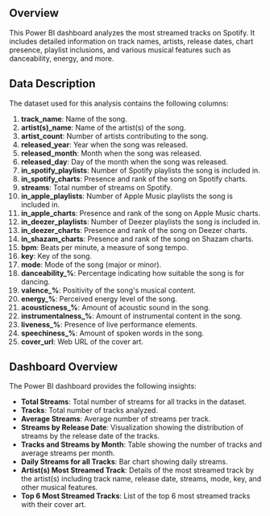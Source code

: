 ## Overview
This Power BI dashboard analyzes the most streamed tracks on Spotify. It includes detailed information on track names, artists, release dates, chart presence, playlist inclusions, and various musical features such as danceability, energy, and more.

## Data Description
The dataset used for this analysis contains the following columns:

1. **track_name**: Name of the song.
2. **artist(s)_name**: Name of the artist(s) of the song.
3. **artist_count**: Number of artists contributing to the song.
4. **released_year**: Year when the song was released.
5. **released_month**: Month when the song was released.
6. **released_day**: Day of the month when the song was released.
7. **in_spotify_playlists**: Number of Spotify playlists the song is included in.
8. **in_spotify_charts**: Presence and rank of the song on Spotify charts.
9. **streams**: Total number of streams on Spotify.
10. **in_apple_playlists**: Number of Apple Music playlists the song is included in.
11. **in_apple_charts**: Presence and rank of the song on Apple Music charts.
12. **in_deezer_playlists**: Number of Deezer playlists the song is included in.
13. **in_deezer_charts**: Presence and rank of the song on Deezer charts.
14. **in_shazam_charts**: Presence and rank of the song on Shazam charts.
15. **bpm**: Beats per minute, a measure of song tempo.
16. **key**: Key of the song.
17. **mode**: Mode of the song (major or minor).
18. **danceability_%**: Percentage indicating how suitable the song is for dancing.
19. **valence_%**: Positivity of the song's musical content.
20. **energy_%**: Perceived energy level of the song.
21. **acousticness_%**: Amount of acoustic sound in the song.
22. **instrumentalness_%**: Amount of instrumental content in the song.
23. **liveness_%**: Presence of live performance elements.
24. **speechiness_%**: Amount of spoken words in the song.
25. **cover_url**: Web URL of the cover art.

## Dashboard Overview
The Power BI dashboard provides the following insights:

- **Total Streams**: Total number of streams for all tracks in the dataset.
- **Tracks**: Total number of tracks analyzed.
- **Average Streams**: Average number of streams per track.
- **Streams by Release Date**: Visualization showing the distribution of streams by the release date of the tracks.
- **Tracks and Streams by Month**: Table showing the number of tracks and average streams per month.
- **Daily Streams for all Tracks**: Bar chart showing daily streams.
- **Artist(s) Most Streamed Track**: Details of the most streamed track by the artist(s) including track name, release date, streams, mode, key, and other musical features.
- **Top 6 Most Streamed Tracks**: List of the top 6 most streamed tracks with their cover art.
